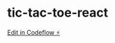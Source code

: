 # tic-tac-toe-react

[Edit in Codeflow ⚡️](https://stackblitz.com/~/github.com/srini-ind/tic-tac-toe-react)